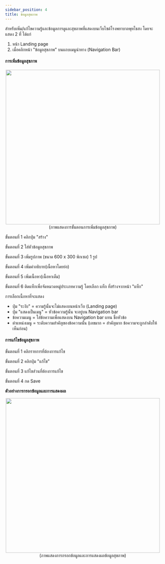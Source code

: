 ```yaml
---
sidebar_position: 4
title: ข้อมูลสุขภาพ
---
```

สำหรับเพิ่ม/แก้ไขความรู้และข้อมูลการดูและสุขภาพที่แสดงบนเว็บไซต์โรงพยาบาลพุทไธสง
โดยจะแสดง 2 ที่ ได้แก่ 
1. หน้า Landing page
2. เมื่อคลิกหน้า "ข้อมูลสุขภาพ" บนแถบเมนูนำทาง (Navigation Bar)

#### การเพิ่มข้อมูลสุขภาพ

<center>
<img src="/img/health_data.jpg" width="500" />
</center>
<center>
(ภาพแสดงการขั้นตอนการเพิ่มข้อมูลสุขภาพ)
</center>

ขั้นตอนที่ 1 คลิกปุ่ม "สร้าง"

ขั้นตอนที่ 2 ใส่หัวข้อมูลสุขภาพ

ขั้นตอนที่ 3 เพิ่มรูปภาพ (ขนาด 600 x 300 พิกเซล) 1 รูป

ขั้นตอนที่ 4 เพิ่มคำอธิบาย(เนื้อหาโดยย่อ)

ขั้นตอนที่ 5 เพิ่มเนื้อหา(เนื้อหาเต็ม)

ขั้นตอนที่ 6 ติดแท็กเพื่อจัดหมวดหมู่ประเภทความรู้ โดยเลือก แท็ก ที่สร้างจากหน้า "แท็ก"

การเลือกเนื้อหาที่จะแสดง
- ปุ่ม "ระงับ" = ความรู้นั้นจะไม่แสดงบนหน้าเว็บ (Landing page)
- ปุ่ม "แสดงเป็นเมนู" = หัวข้อความรู้นั้น จะอยู่บน Navigation bar
- ข้อความเมนู = ใส่ข้อความเพื่อแสดงบน Navigation bar แทน ชื่อหัวข้อ
- ตำแหน่งเมนู = ระดับความสำคัญของข้อความนั้น (เลขมาก = สำคัญมาก ข้อความจะถูกลำดับให้เห็นก่อน)

#### การแก้ไขข้อมูลสุขภาพ

ขั้นตอนที่ 1 คลิกรายการที่ต้องการแก้ไข

ขั้นตอนที่ 2 คลิกปุ่ม "แก้ไข"

ขั้นตอนที่ 3 แก้ไขส่วนที่ต้องการแก้ไข

ขั้นตอนที่ 4 กด Save

**ตัวอย่างการกรอกข้อมูลและการแสดงผล**

<center>
<img src="/img/result_health.jpg" width="500" />
</center>
<center>
(ภาพแสดงการกรอกข้อมูลและการแสดงผลข้อมูลสุขภาพ)
</center>

